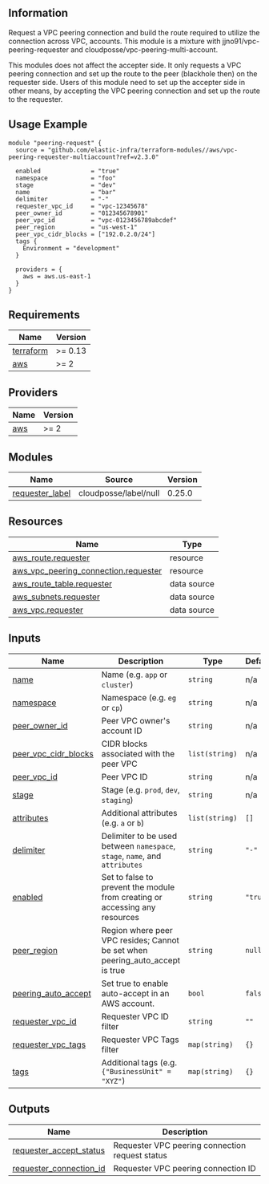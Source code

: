 <!-- BEGINNING OF PRE-COMMIT-TERRAFORM DOCS HOOK -->
## Information

Request a VPC peering connection and build the route required to utilize the connection across VPC, accounts.
This module is a mixture with jjno91/vpc-peering-requester and cloudposse/vpc-peering-multi-account.

This modules does not affect the accepter side. It only requests a VPC peering connection and
set up the route to the peer (blackhole then) on the requester side.
Users of this module need to set up the accepter side in other means, by accepting the VPC peering connection and
set up the route to the requester.

## Usage Example

```hcl
module "peering-request" {
  source = "github.com/elastic-infra/terraform-modules//aws/vpc-peering-requester-multiaccount?ref=v2.3.0"

  enabled              = "true"
  namespace            = "foo"
  stage                = "dev"
  name                 = "bar"
  delimiter            = "-"
  requester_vpc_id     = "vpc-12345678"
  peer_owner_id        = "012345678901"
  peer_vpc_id          = "vpc-0123456789abcdef"
  peer_region          = "us-west-1"
  peer_vpc_cidr_blocks = ["192.0.2.0/24"]
  tags {
    Environment = "development"
  }

  providers = {
    aws = aws.us-east-1
  }
}
```

## Requirements

| Name | Version |
|------|---------|
| <a name="requirement_terraform"></a> [terraform](#requirement\_terraform) | >= 0.13 |
| <a name="requirement_aws"></a> [aws](#requirement\_aws) | >= 2 |

## Providers

| Name | Version |
|------|---------|
| <a name="provider_aws"></a> [aws](#provider\_aws) | >= 2 |

## Modules

| Name | Source | Version |
|------|--------|---------|
| <a name="module_requester_label"></a> [requester\_label](#module\_requester\_label) | cloudposse/label/null | 0.25.0 |

## Resources

| Name | Type |
|------|------|
| [aws_route.requester](https://registry.terraform.io/providers/hashicorp/aws/latest/docs/resources/route) | resource |
| [aws_vpc_peering_connection.requester](https://registry.terraform.io/providers/hashicorp/aws/latest/docs/resources/vpc_peering_connection) | resource |
| [aws_route_table.requester](https://registry.terraform.io/providers/hashicorp/aws/latest/docs/data-sources/route_table) | data source |
| [aws_subnets.requester](https://registry.terraform.io/providers/hashicorp/aws/latest/docs/data-sources/subnets) | data source |
| [aws_vpc.requester](https://registry.terraform.io/providers/hashicorp/aws/latest/docs/data-sources/vpc) | data source |

## Inputs

| Name | Description | Type | Default | Required |
|------|-------------|------|---------|:--------:|
| <a name="input_name"></a> [name](#input\_name) | Name  (e.g. `app` or `cluster`) | `string` | n/a | yes |
| <a name="input_namespace"></a> [namespace](#input\_namespace) | Namespace (e.g. `eg` or `cp`) | `string` | n/a | yes |
| <a name="input_peer_owner_id"></a> [peer\_owner\_id](#input\_peer\_owner\_id) | Peer VPC owner's account ID | `string` | n/a | yes |
| <a name="input_peer_vpc_cidr_blocks"></a> [peer\_vpc\_cidr\_blocks](#input\_peer\_vpc\_cidr\_blocks) | CIDR blocks associated with the peer VPC | `list(string)` | n/a | yes |
| <a name="input_peer_vpc_id"></a> [peer\_vpc\_id](#input\_peer\_vpc\_id) | Peer VPC ID | `string` | n/a | yes |
| <a name="input_stage"></a> [stage](#input\_stage) | Stage (e.g. `prod`, `dev`, `staging`) | `string` | n/a | yes |
| <a name="input_attributes"></a> [attributes](#input\_attributes) | Additional attributes (e.g. `a` or `b`) | `list(string)` | `[]` | no |
| <a name="input_delimiter"></a> [delimiter](#input\_delimiter) | Delimiter to be used between `namespace`, `stage`, `name`, and `attributes` | `string` | `"-"` | no |
| <a name="input_enabled"></a> [enabled](#input\_enabled) | Set to false to prevent the module from creating or accessing any resources | `string` | `"true"` | no |
| <a name="input_peer_region"></a> [peer\_region](#input\_peer\_region) | Region where peer VPC resides; Cannot be set when peering\_auto\_accept is true | `string` | `null` | no |
| <a name="input_peering_auto_accept"></a> [peering\_auto\_accept](#input\_peering\_auto\_accept) | Set true to enable auto-accept in an AWS account. | `bool` | `false` | no |
| <a name="input_requester_vpc_id"></a> [requester\_vpc\_id](#input\_requester\_vpc\_id) | Requester VPC ID filter | `string` | `""` | no |
| <a name="input_requester_vpc_tags"></a> [requester\_vpc\_tags](#input\_requester\_vpc\_tags) | Requester VPC Tags filter | `map(string)` | `{}` | no |
| <a name="input_tags"></a> [tags](#input\_tags) | Additional tags (e.g. `{"BusinessUnit" = "XYZ"`) | `map(string)` | `{}` | no |

## Outputs

| Name | Description |
|------|-------------|
| <a name="output_requester_accept_status"></a> [requester\_accept\_status](#output\_requester\_accept\_status) | Requester VPC peering connection request status |
| <a name="output_requester_connection_id"></a> [requester\_connection\_id](#output\_requester\_connection\_id) | Requester VPC peering connection ID |

<!-- END OF PRE-COMMIT-TERRAFORM DOCS HOOK -->
